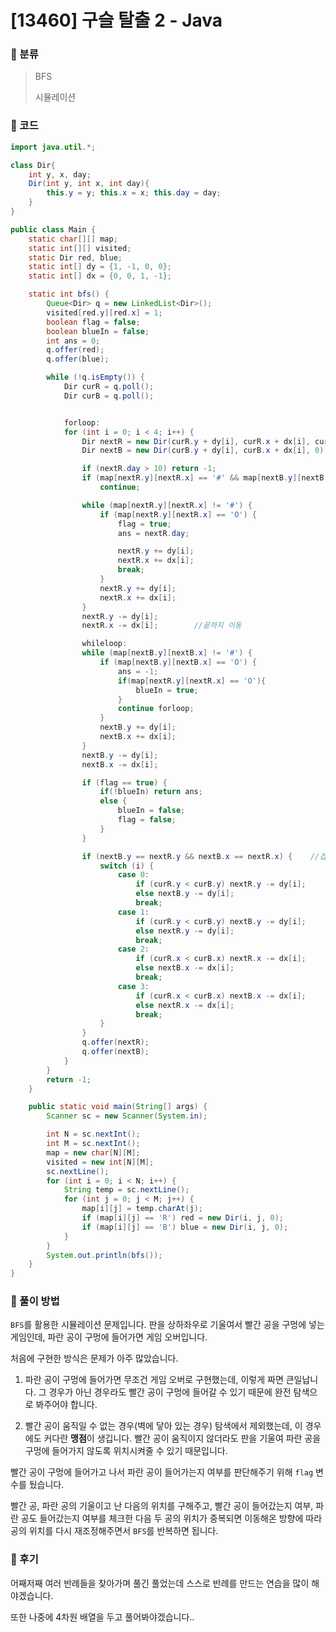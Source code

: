 # [13460] 구슬 탈출 2 - Java

###  :crystal_ball: 분류

> BFS
>
> 시뮬레이션



### :crystal_ball: 코드

```java
import java.util.*;

class Dir{
    int y, x, day;
    Dir(int y, int x, int day){
        this.y = y; this.x = x; this.day = day;
    }
}

public class Main {
    static char[][] map;
    static int[][] visited;
    static Dir red, blue;
    static int[] dy = {1, -1, 0, 0};
    static int[] dx = {0, 0, 1, -1};

    static int bfs() {
        Queue<Dir> q = new LinkedList<Dir>();
        visited[red.y][red.x] = 1;
        boolean flag = false;
        boolean blueIn = false;
        int ans = 0;
        q.offer(red);
        q.offer(blue);

        while (!q.isEmpty()) {
            Dir curR = q.poll();
            Dir curB = q.poll();


            forloop:
            for (int i = 0; i < 4; i++) {
                Dir nextR = new Dir(curR.y + dy[i], curR.x + dx[i], curR.day + 1);
                Dir nextB = new Dir(curB.y + dy[i], curB.x + dx[i], 0);

                if (nextR.day > 10) return -1;
                if (map[nextR.y][nextR.x] == '#' && map[nextB.y][nextB.x] == '#') 
                    continue;

                while (map[nextR.y][nextR.x] != '#') {
                    if (map[nextR.y][nextR.x] == 'O') {
                        flag = true;
                        ans = nextR.day;

                        nextR.y += dy[i];
                        nextR.x += dx[i];
                        break;
                    }
                    nextR.y += dy[i];
                    nextR.x += dx[i];
                }
                nextR.y -= dy[i];
                nextR.x -= dx[i];        //끝까지 이동

                whileloop:
                while (map[nextB.y][nextB.x] != '#') {
                    if (map[nextB.y][nextB.x] == 'O') {
                        ans = -1;
                        if(map[nextR.y][nextR.x] == 'O'){
                            blueIn = true;
                        }
                        continue forloop;
                    }
                    nextB.y += dy[i];
                    nextB.x += dx[i];
                }
                nextB.y -= dy[i];
                nextB.x -= dx[i];

                if (flag == true) {
                    if(!blueIn) return ans;
                    else {
                        blueIn = false;
                        flag = false;
                    }
                }

                if (nextB.y == nextR.y && nextB.x == nextR.x) {    //겹쳤을 때 처리
                    switch (i) {
                        case 0:
                            if (curR.y < curB.y) nextR.y -= dy[i];
                            else nextB.y -= dy[i];
                            break;
                        case 1:
                            if (curR.y < curB.y) nextB.y -= dy[i];
                            else nextR.y -= dy[i];
                            break;
                        case 2:
                            if (curR.x < curB.x) nextR.x -= dx[i];
                            else nextB.x -= dx[i];
                            break;
                        case 3:
                            if (curR.x < curB.x) nextB.x -= dx[i];
                            else nextR.x -= dx[i];
                            break;
                    }
                }
                q.offer(nextR);
                q.offer(nextB);
            }
        }
        return -1;
    }

    public static void main(String[] args) {
        Scanner sc = new Scanner(System.in);

        int N = sc.nextInt();
        int M = sc.nextInt();
        map = new char[N][M];
        visited = new int[N][M];
        sc.nextLine();
        for (int i = 0; i < N; i++) {
            String temp = sc.nextLine();
            for (int j = 0; j < M; j++) {
                map[i][j] = temp.charAt(j);
                if (map[i][j] == 'R') red = new Dir(i, j, 0);
                if (map[i][j] == 'B') blue = new Dir(i, j, 0);
            }
        }
        System.out.println(bfs());
    }
}
```



### :crystal_ball: 풀이 방법

`BFS`를 활용한 시뮬레이션 문제입니다. 판을 상하좌우로 기울여서 빨간 공을 구멍에 넣는 게임인데, 파란 공이 구멍에 들어가면 게임 오버입니다. 

처음에 구현한 방식은 문제가 아주 많았습니다.

1. 파란 공이 구멍에 들어가면 무조건 게임 오버로 구현했는데, 이렇게 짜면 큰일납니다. 그 경우가 아닌 경우라도 빨간 공이 구멍에 들어갈 수 있기 때문에 완전 탐색으로 봐주어야 합니다.

2. 빨간 공이 움직일 수 없는 경우(벽에 닿아 있는 경우) 탐색에서 제외했는데, 이 경우에도 커다란 **맹점**이 생깁니다. 빨간 공이 움직이지 않더라도 판을 기울여 파란 공을 구멍에 들어가지 않도록 위치시켜줄 수 있기 때문입니다.

빨간 공이 구멍에 들어가고 나서 파란 공이 들어가는지 여부를 판단해주기 위해 `flag` 변수를 뒀습니다.

빨간 공, 파란 공의 기울이고 난 다음의 위치를 구해주고, 빨간 공이 들어갔는지 여부, 파란 공도 들어갔는지 여부를 체크한 다음 두 공의 위치가 중복되면 이동해온 방향에 따라 공의 위치를 다시 재조정해주면서 `BFS`를 반복하면 됩니다.



### :crystal_ball: 후기

어째저째 여러 반례들을 찾아가며 풀긴 풀었는데 스스로 반례를 만드는 연습을 많이 해야겠습니다.

또한 나중에 4차원 배열을 두고 풀어봐야겠습니다..